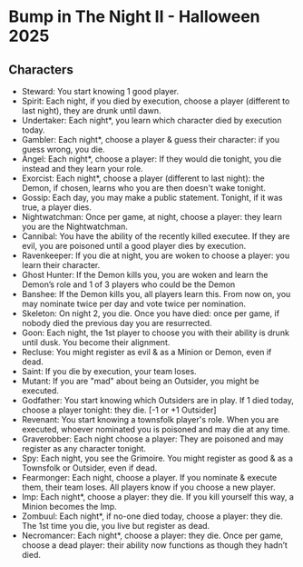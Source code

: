 <!--Clockmaker Sync Enabled: Do Not Remove This Comment-->
# Bump in The Night II - Halloween 2025
## Characters
* Steward: You start knowing 1 good player.
* Spirit: Each night, if you died by execution, choose a player (different to last night), they are drunk until dawn.
* Undertaker: Each night*, you learn which character died by execution today.
* Gambler: Each night*, choose a player & guess their character: if you guess wrong, you die.
* Angel: Each night*, choose a player: If they would die tonight, you die instead and they learn your role.
* Exorcist: Each night*, choose a player (different to last night): the Demon, if chosen, learns who you are then doesn't wake tonight.
* Gossip: Each day, you may make a public statement. Tonight, if it was true, a player dies.
* Nightwatchman: Once per game, at night, choose a player: they learn you are the Nightwatchman.
* Cannibal: You have the ability of the recently killed executee. If they are evil, you are poisoned until a good player dies by execution.
* Ravenkeeper: If you die at night, you are woken to choose a player: you learn their character.
* Ghost Hunter: If the Demon kills you, you are woken and learn the Demon’s role and 1 of 3 players who could be the Demon
* Banshee: If the Demon kills you, all players learn this. From now on, you may nominate twice per day and vote twice per nomination.
* Skeleton: On night 2, you die. Once you have died: once per game, if nobody died the previous day you are resurrected.
* Goon: Each night, the 1st player to choose you with their ability is drunk until dusk. You become their alignment.
* Recluse: You might register as evil & as a Minion or Demon, even if dead.
* Saint: If you die by execution, your team loses.
* Mutant: If you are "mad" about being an Outsider, you might be executed.
* Godfather: You start knowing which Outsiders are in play. If 1 died today, choose a player tonight: they die. [-1 or +1 Outsider]
* Revenant: You start knowing a townsfolk player's role. When you are executed, whoever nominated you is poisoned and may die at any time.
* Graverobber: Each night choose a player: They are poisoned and may register as any character tonight.
* Spy: Each night, you see the Grimoire. You might register as good & as a Townsfolk or Outsider, even if dead.
* Fearmonger: Each night, choose a player. If you nominate & execute them, their team loses. All players know if you choose a new player.
* Imp: Each night*, choose a player: they die. If you kill yourself this way, a Minion becomes the Imp.
* Zombuul: Each night*, if no-one died today, choose a player: they die. The 1st time you die, you live but register as dead.
* Necromancer: Each night*, choose a player: they die. Once per game, choose a dead player: their ability now functions as though they hadn’t died.